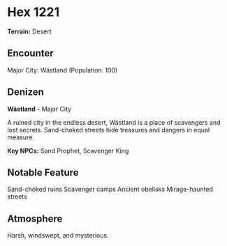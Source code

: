 # Hex 1221

**Terrain:** Desert

## Encounter
Major City: Wästland (Population: 100)

## Denizen
**Wästland** - Major City

A ruined city in the endless desert, Wästland is a place of scavengers and lost secrets. Sand-choked streets hide treasures and dangers in equal measure.

**Key NPCs:** Sand Prophet, Scavenger King

## Notable Feature
Sand-choked ruins
Scavenger camps
Ancient obelisks
Mirage-haunted streets

## Atmosphere
Harsh, windswept, and mysterious.
